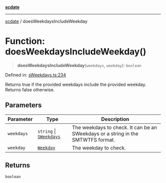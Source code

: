 [**scdate**](../README.md)

---

[scdate](../README.md) / doesWeekdaysIncludeWeekday

# Function: doesWeekdaysIncludeWeekday()

> **doesWeekdaysIncludeWeekday**(`weekdays`, `weekday`): `boolean`

Defined in: [sWeekdays.ts:234](https://github.com/ericvera/scdate/blob/main/src/sWeekdays.ts#L234)

Returns true if the provided weekdays include the provided weekday. Returns
false otherwise.

## Parameters

| Parameter  | Type                                               | Description                                                                      |
| ---------- | -------------------------------------------------- | -------------------------------------------------------------------------------- |
| `weekdays` | `string` \| [`SWeekdays`](../classes/SWeekdays.md) | The weekdays to check. It can be an SWeekdays or a string in the SMTWTFS format. |
| `weekday`  | [`Weekday`](../enumerations/Weekday.md)            | The weekday to check.                                                            |

## Returns

`boolean`
